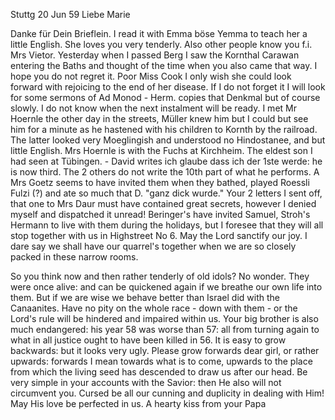  Stuttg 20 Jun 59
Liebe Marie

Danke für Dein Brieflein. I read it with Emma böse Yemma to teach her a little English. She loves you very tenderly. Also other people know you f.i. Mrs Vietor. Yesterday when I passed Berg I saw the Kornthal Carawan entering the Baths and thought of the time when you also came that way. I hope you do not regret it. Poor Miss Cook I only wish she could look forward with rejoicing to the end of her disease. If I do not forget it I will look for some sermons of Ad Monod - Herm. copies that Denkmal but of course slowly. I do not know when the next instalment will be ready. I met Mr Hoernle the other day in the streets, Müller knew him but I could but see him for a minute as he hastened with his children to Kornth by the railroad. The latter looked very Moeglingish and understood no Hindostanee, and but little English. Mrs Hoernle is with the Fuchs at Kirchheim. The eldest son I had seen at Tübingen. - David writes ich glaube dass ich der 1ste werde: he is now third. The 2 others do not write the 10th part of what he performs. A Mrs Goetz seems to have invited them when they bathed, played Roessli Fulzi (?) and ate so much that D. "ganz dick wurde." Your 2 letters I sent off, that one to Mrs Daur must have contained great secrets, however I denied myself and dispatched it unread! Beringer's have invited Samuel, Stroh's Hermann to live with them during the holidays, but I foresee that they will all stop together with us in Highstreet No 6. May the Lord sanctify our joy. I dare say we shall have our quarrel's together when we are so closely packed in these narrow rooms.

So you think now and then rather tenderly of old idols? No wonder. They were once alive: and can be quickened again if we breathe our own life into them. But if we are wise we behave better than Israel did with the Canaanites. Have no pity on the whole race - down with them - or the Lord's rule will be hindered and impaired within us. Your big brother is also much endangered: his year 58 was worse than 57: all from turning again to what in all justice ought to have been killed in 56. It is easy to grow backwards: but it looks very ugly. Please grow forwards dear girl, or rather upwards: forwards I mean towards what is to come, upwards to the place from which the living seed has descended to draw us after our head. Be very simple in your accounts with the Savior: then He also will not circumvent you. Cursed be all our cunning and duplicity in dealing with Him! May His love be perfected in us. A hearty kiss
 from your Papa
